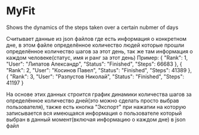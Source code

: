 # MyFit
Shows the dynamics of the steps taken over a certain nubmer of days

Считывает данные из json файлов где есть информация о конкретном дне, в этом файле определённое количество людей которые прошли определённое количество шагов за этот день, так же там информация о каждом человеке(статус, имя и ранг за этот день)
Пример:
{
    "Rank": 1,
    "User": "Липатов Александр",
    "Status": "Finished",
    "Steps": 66683
  },
  {
    "Rank": 2,
    "User": "Косинов Павел",
    "Status": "Finished",
    "Steps": 41389
  },
  {
    "Rank": 3,
    "User": "Разпустов Николай",
    "Status": "Finished",
    "Steps": 41197
  }
  
  На основе этих данных строится график динамики количества шагов за определённое количество дней(это можно сделать просто выбрав пользователя), также есть кнопка "Экспорт" при нажатии на которую записывается вся имеющаяся информация о пользователе который выбран в данный момент(включая информацию о каждом дне) в json файл
